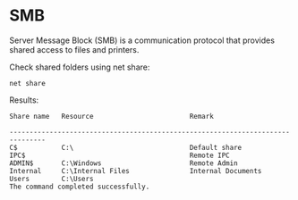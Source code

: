 # SMB

Server Message Block (SMB) is a communication protocol that provides shared access to files and printers. 

Check shared folders using net share:

    net share

Results:

    Share name   Resource                        Remark
    
    -------------------------------------------------------------------------------
    C$           C:\                             Default share
    IPC$                                         Remote IPC
    ADMIN$       C:\Windows                      Remote Admin
    Internal     C:\Internal Files               Internal Documents
    Users        C:\Users
    The command completed successfully.